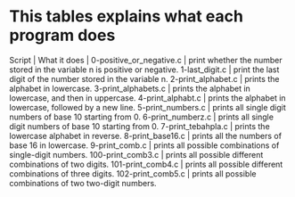 # This tables explains what each program does

Script | What it does
 | 
0-positive_or_negative.c | print whether the number stored in the variable n is positive or negative.
1-last_digit.c | print the last digit of the number stored in the variable n.
2-print_alphabet.c | prints the alphabet in lowercase.
3-print_alphabets.c | prints the alphabet in lowercase, and then in uppercase.
4-print_alphabt.c | prints the alphabet in lowercase, followed by a new line.
5-print_numbers.c | prints all single digit numbers of base 10 starting from 0.
6-print_numberz.c | prints all single digit numbers of base 10 starting from 0.
7-print_tebahpla.c | prints the lowercase alphabet in reverse.
8-print_base16.c | prints all the numbers of base 16 in lowercase.
9-print_comb.c | prints all possible combinations of single-digit numbers.
100-print_comb3.c | prints all possible different combinations of two digits.
101-print_comb4.c | prints all possible different combinations of three digits.
102-print_comb5.c | prints all possible combinations of two two-digit numbers.
